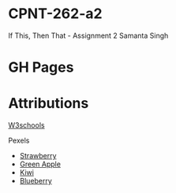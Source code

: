 # CPNT-262-a2
If This, Then That - Assignment 2
Samanta Singh

# GH Pages

# Attributions
 [W3schools]()

Pexels
- [Strawberry](https://www.pexels.com/photo/70746/)
- [Green Apple](https://www.pexels.com/photo/693794/)
- [Kiwi](https://www.pexels.com/photo/867349/)
- [Blueberry](https://www.pexels.com/photo/1153655/)

